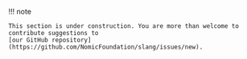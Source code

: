 <!-- markdownlint-disable first-line-heading -->

!!! note

    This section is under construction. You are more than welcome to contribute suggestions to
    [our GitHub repository](https://github.com/NomicFoundation/slang/issues/new).
